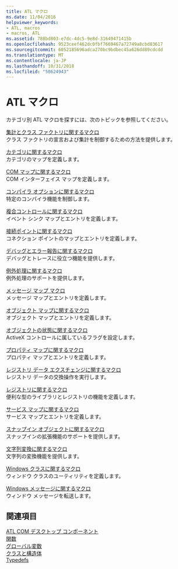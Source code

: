 ```yaml
---
title: ATL マクロ
ms.date: 11/04/2016
helpviewer_keywords:
- ATL, macros
- macros, ATL
ms.assetid: 788bd803-e7dc-4dc5-9e8d-31649471415b
ms.openlocfilehash: 9523ceef462dc0fbf7669467a72749a8cbd83617
ms.sourcegitcommit: 6052185696adca270bc9bdbec45a626dd89cdcdd
ms.translationtype: MT
ms.contentlocale: ja-JP
ms.lasthandoff: 10/31/2018
ms.locfileid: "50624943"
---
```

# <a name="atl-macros"></a>ATL マクロ

カテゴリ別 ATL マクロを探すには、次のトピックを参照してください。

[集計とクラス ファクトリに関するマクロ](../../atl/reference/aggregation-and-class-factory-macros.md)<br/>
クラス ファクトリの宣言および集計を制御するための方法を提供します。

[カテゴリに関するマクロ](../../atl/reference/category-macros.md)<br/>
カテゴリのマップを定義します。

[COM マップに関するマクロ](../../atl/reference/com-map-macros.md)<br/>
COM インターフェイス マップを定義します。

[コンパイラ オプションに関するマクロ](../../atl/reference/compiler-options-macros.md)<br/>
特定のコンパイラ機能を制御します。

[複合コントロールに関するマクロ](../../atl/reference/composite-control-macros.md)<br/>
イベント シンク マップとエントリを定義します。

[接続ポイントに関するマクロ](../../atl/reference/connection-point-macros.md)<br/>
コネクション ポイントのマップとエントリを定義します。

[デバッグとエラー報告に関するマクロ](../../atl/reference/debugging-and-error-reporting-macros.md)<br/>
デバッグとトレースに役立つ機能を提供します。

[例外処理に関するマクロ](../../atl/reference/exception-handling-macros.md)<br/>
例外処理のサポートを提供します。

[メッセージ マップ マクロ](../../atl/reference/message-map-macros-atl.md)<br/>
メッセージ マップとエントリを定義します。

[オブジェクト マップに関するマクロ](../../atl/reference/object-map-macros.md)<br/>
オブジェクト マップとエントリを定義します。

[オブジェクトの状態に関するマクロ](../../atl/reference/object-status-macros.md)<br/>
ActiveX コントロールに属しているフラグを設定します。

[プロパティ マップに関するマクロ](../../atl/reference/property-map-macros.md)<br/>
プロパティ マップとエントリを定義します。

[レジストリ データ エクスチェンジに関するマクロ](../../atl/reference/registry-data-exchange-macros.md)<br/>
レジストリ データの交換操作を実行します。

[レジストリに関するマクロ](../../atl/reference/registry-macros.md)<br/>
便利な型のライブラリとレジストリの機能を定義します。

[サービス マップに関するマクロ](../../atl/reference/service-map-macros.md)<br/>
サービス マップとエントリを定義します。

[スナップイン オブジェクトに関するマクロ](../../atl/reference/snap-in-object-macros.md)<br/>
スナップインの拡張機能のサポートを提供します。

[文字列変換に関するマクロ](string-conversion-macros.md)<br/>
文字列の変換機能を提供します。

[Windows クラスに関するマクロ](../../atl/reference/window-class-macros.md)<br/>
ウィンドウ クラスのユーティリティを定義します。

[Windows メッセージに関するマクロ](../../atl/reference/windows-messages-macros.md)<br/>
ウィンドウ メッセージを転送します。

## <a name="see-also"></a>関連項目

[ATL COM デスクトップ コンポーネント](../../atl/atl-com-desktop-components.md)<br/>
[関数](../../atl/reference/atl-functions.md)<br/>
[グローバル変数](../../atl/reference/atl-global-variables.md)<br/>
[クラスと構造体](../../atl/reference/atl-classes.md)<br/>
[Typedefs](../../atl/reference/atl-typedefs.md)

